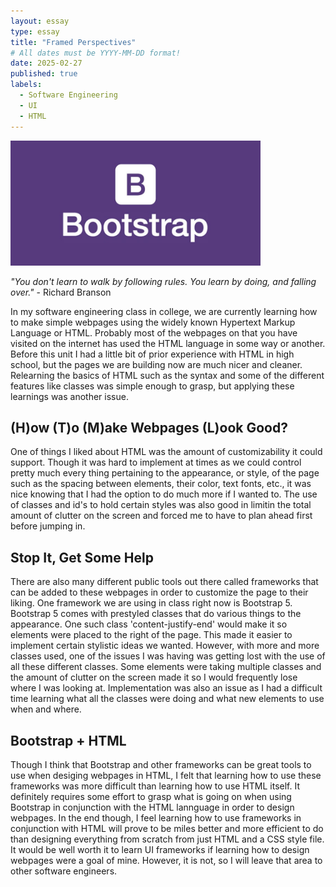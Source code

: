 ```yaml
---
layout: essay
type: essay
title: "Framed Perspectives"
# All dates must be YYYY-MM-DD format!
date: 2025-02-27
published: true
labels:
  - Software Engineering
  - UI
  - HTML
---
```


<img width="400px" class="rounded float-start pe-4" src="../img/frameworks/bootstrap.jpg">

*"You don't learn to walk by following rules. You learn by doing, and falling over."* - Richard Branson

In my software engineering class in college, we are currently learning how to make simple webpages using the widely known Hypertext Markup Language or HTML. Probably most of the webpages on that you have visited on the internet has used the HTML language in some way or another. Before this unit I had a little bit of prior experience with HTML in high school, but the pages we are building now are much nicer and cleaner. Relearning the basics of HTML such as the syntax and some of the different features like classes was simple enough to grasp, but applying these learnings was another issue.

## (H)ow (T)o (M)ake Webpages (L)ook Good?

One of things I liked about HTML was the amount of customizability it could support. Though it was hard to implement at times as we could control pretty much every thing pertaining to the appearance, or style, of the page such as the spacing between elements, their color, text fonts, etc., it was nice knowing that I had the option to do much more if I wanted to. The use of classes and id's to hold certain styles was also good in limitin the total amount of clutter on the screen and forced me to have to plan ahead first before jumping in.

## Stop It, Get Some Help

There are also many different public tools out there called frameworks that can be added to these webpages in order to customize the page to their liking. One framework we are using in class right now is Bootstrap 5. Bootstrap 5 comes with prestyled classes that do various things to the appearance. One such class 'content-justify-end' would make it so elements were placed to the right of the page. This made it easier to implement certain stylistic ideas we wanted. However, with more and more classes used, one of the issues I was having was getting lost with the use of all these different classes. Some elements were taking multiple classes and the amount of clutter on the screen made it so I would frequently lose where I was looking at. Implementation was also an issue as I had a difficult time learning what all the classes were doing and what new elements to use when and where.

## Bootstrap + HTML

Though I think that Bootstrap and other frameworks can be great tools to use when desiging webpages in HTML, I felt that learning how to use these frameworks was more difficult than learning how to use HTML itself. It definitely requires some effort to grasp what is going on when using Bootstrap in conjunction with the HTML lannguage in order to design webpages. In the end though, I feel learning how to use frameworks in conjunction with HTML will prove to be miles better and more efficient to do than designing everything from scratch from just HTML and a CSS style file. It would be well worth it to learn UI frameworks if learning how to design webpages were a goal of mine. However, it is not, so I will leave that area to other software engineers.
